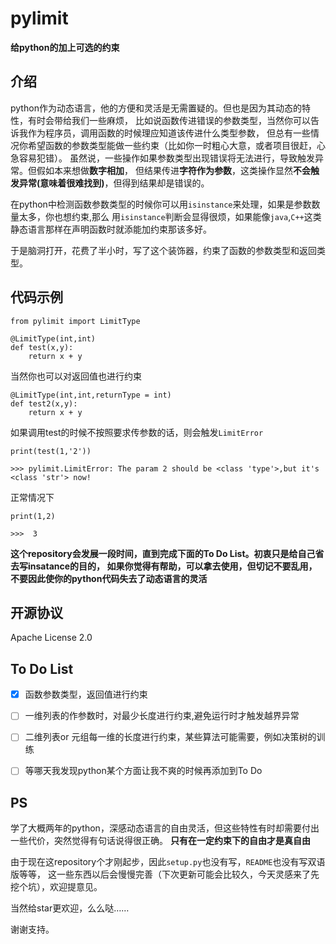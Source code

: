 pylimit
========================================
**给python的加上可选的约束**

介绍
----

python作为动态语言，他的方便和灵活是无需置疑的。但也是因为其动态的特性，有时会带给我们一些麻烦，
比如说函数传进错误的参数类型，当然你可以告诉我作为程序员，调用函数的时候理应知道该传进什么类型参数，
但总有一些情况你希望函数的参数类型能做一些约束（比如你一时粗心大意，或者项目很赶，心急容易犯错）。
虽然说，一些操作如果参数类型出现错误将无法进行，导致触发异常。但假如本来想做**数字相加**，
但结果传进**字符作为参数**，这类操作显然**不会触发异常(意味着很难找到)**，但得到结果却是错误的。


在python中检测函数参数类型的时候你可以用```isinstance```来处理，如果是参数数量太多，你也想约束,那么
用```isinstance```判断会显得很烦，如果能像```java```,```C++```这类静态语言那样在声明函数时就添能加约束那该多好。

于是脑洞打开，花费了半小时，写了这个装饰器，约束了函数的参数类型和返回类型。


代码示例
-------


    from pylimit import LimitType
    
    @LimitType(int,int)
    def test(x,y):
        return x + y

当然你也可以对返回值也进行约束

    @LimitType(int,int,returnType = int)
    def test2(x,y):
        return x + y


如果调用test的时候不按照要求传参数的话，则会触发```LimitError```
    
	print(test(1,'2'))
    
    >>> pylimit.LimitError: The param 2 should be <class 'type'>,but it's <class 'str'> now!
    
正常情况下

    print(1,2)
    
    >>>  3
    
    
**这个repository会发展一段时间，直到完成下面的To Do List。初衷只是给自己省去写insatance的目的，
如果你觉得有帮助，可以拿去使用，但切记不要乱用，不要因此使你的python代码失去了动态语言的灵活**
    
开源协议
--------

Apache License 2.0


To Do List
---------

- [x] 函数参数类型，返回值进行约束
- [ ] 一维列表的作参数时，对最少长度进行约束,避免运行时才触发越界异常
- [ ] 二维列表or 元组每一维的长度进行约束，某些算法可能需要，例如决策树的训练
- [ ] 等哪天我发现python某个方面让我不爽的时候再添加到To Do 




PS
--------

学了大概两年的python，深感动态语言的自由灵活，但这些特性有时却需要付出一些代价，突然觉得有句话说得很正确。
**只有在一定约束下的自由才是真自由**

由于现在这repository个才刚起步，因此```setup.py```也没有写，```README```也没有写双语版等等，
这一些东西以后会慢慢完善（下次更新可能会比较久，今天灵感来了先挖个坑），欢迎提意见。

当然给star更欢迎，么么哒……

谢谢支持。
